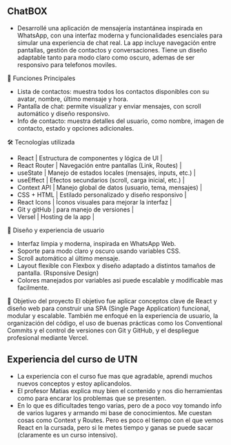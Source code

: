 ## ChatBOX
- Desarrollé una aplicación de mensajería instantánea inspirada en WhatsApp, con una interfaz moderna y funcionalidades esenciales para simular una experiencia de chat real. La app incluye navegación entre pantallas, gestión de contactos y conversaciones. Tiene un diseño adaptable tanto para modo claro como oscuro, ademas de ser responsivo para telefonos moviles.


🧩 Funciones Principales
- Lista de contactos: muestra todos los contactos disponibles con su avatar, nombre, último mensaje y hora.
- Pantalla de chat: permite visualizar y enviar mensajes, con scroll automático y diseño responsivo.
- Info de contacto: muestra detalles del usuario, como nombre, imagen de contacto, estado y opciones adicionales.

🛠️ Tecnologías utilizada
- React | Estructura de componentes y lógica de UI | 
- React Router | Navegación entre pantallas (Link, Routes) | 
- useState | Manejo de estados locales (mensajes, inputs, etc.) | 
- useEffect | Efectos secundarios (scroll, carga inicial, etc.) | 
- Context API | Manejo global de datos (usuario, tema, mensajes) | 
- CSS + HTML | Estilado personalizado y diseño responsivo | 
- React Icons | Íconos visuales para mejorar la interfaz |
- Git y gitHub | para manejo de versiones |
- Versel | Hosting de la app |

🎨 Diseño y experiencia de usuario
- Interfaz limpia y moderna, inspirada en WhatsApp Web.
- Soporte para modo claro y oscuro usando variables CSS.
- Scroll automático al último mensaje.
- Layout flexible con Flexbox y diseño adaptado a distintos tamaños de pantalla. (Rsponsive Design)
- Colores manejados por variables asi puede escalable y modificable mas facilmente.

🚀 Objetivo del proyecto
El objetivo fue aplicar conceptos clave de React y diseño web para construir una SPA (Single Page Application) funcional, modular y escalable. También me enfoqué en la experiencia de usuario, la organización del código, el uso de buenas prácticas como los Conventional Commits y el control de versiones con Git y GitHub, y el despliegue profesional mediante Vercel.


## Experiencia del curso de UTN
- La experiencia con el curso fue mas que agradable, aprendi muchos nuevos conceptos y estoy aplicandolos. 
- El profesor Matias explica muy bien el contenido y nos dio herramientas como para encarar los problemas que se presenten.
- En lo que es dificultades tengo varias, pero de a poco voy tomando info de varios lugares y armando mi base de conocimientos. Me cuestan cosas como Context y Routes. Pero es poco el tiempo con el que vemos React en la cursada, pero si le metes tiempo y ganas se puede sacar (claramente es un curso intensivo).





